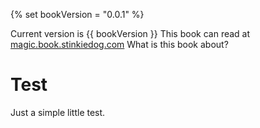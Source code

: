 {% set bookVersion = "0.0.1" %}


Current version is {{ bookVersion }}
This book can read at [magic.book.stinkiedog.com](https://magic.book.stinkiedog.com)
What is this book about?

<!--
This is a bunch of non-since
this nothing too
-->

# Test
Just a simple little test.